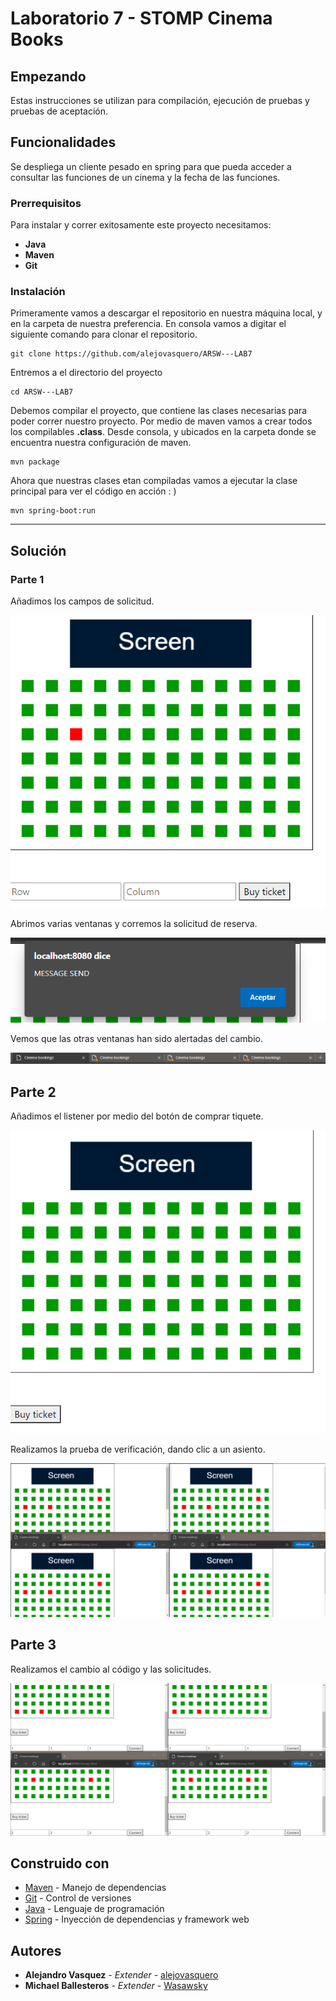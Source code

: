 # Laboratorio 7 - STOMP Cinema Books

## Empezando

Estas instrucciones se utilizan para compilación, ejecución de pruebas y pruebas de aceptación.

## Funcionalidades

Se despliega un cliente pesado en spring para que pueda acceder a consultar las funciones de un cinema y la fecha de las funciones.

### Prerrequisitos 

Para instalar y correr exitosamente este proyecto necesitamos:
* **Java**
* **Maven**
* **Git**

### Instalación

Primeramente vamos a descargar el repositorio en nuestra máquina local, y en la carpeta de 
nuestra preferencia. En consola vamos a digitar el siguiente comando para clonar el repositorio.

```console
git clone https://github.com/alejovasquero/ARSW---LAB7
```

Entremos a el directorio del proyecto

```console
cd ARSW---LAB7
```

Debemos compilar el proyecto, que contiene las clases necesarias para poder correr nuestro
proyecto. Por medio de maven vamos a crear todos los compilables **.class**. Desde consola, y ubicados en la carpeta donde se encuentra
nuestra configuración de maven.

```console
mvn package
```

Ahora que nuestras clases etan compiladas vamos a ejecutar la clase principal para
ver el código en acción : )

```console
mvn spring-boot:run
```

--------------------

## Solución

### Parte 1 
Añadimos los campos de solicitud.

![](img/README/form1.PNG)

Abrimos varias ventanas y corremos la solicitud de reserva.

![](img/README/alert1.PNG)

Vemos que las otras ventanas han sido alertadas del cambio.

![](img/README/alertAll1.PNG)

## Parte 2

Añadimos el listener por medio del botón de comprar tiquete.

![](img/README/listener2.PNG)

Realizamos la prueba de verificación, dando clic a un asiento.

![](img/README/testFinal2.PNG)

## Parte 3

Realizamos el cambio al código y las solicitudes.

![](img/README/final3.PNG)

## Construido con

* [Maven](https://maven.apache.org/) - Manejo de dependencias
* [Git](https://git-scm.com/) - Control de versiones
* [Java](https://www.java.com/es/) - Lenguaje de programación
* [Spring](https://spring.io/) - Inyección de dependencias y framework web

## Autores

* **Alejandro Vasquez** - *Extender* - [alejovasquero](https://github.com/alejovasquero)
* **Michael Ballesteros** - *Extender* - [Wasawsky](https://github.com/Wasawsky)

